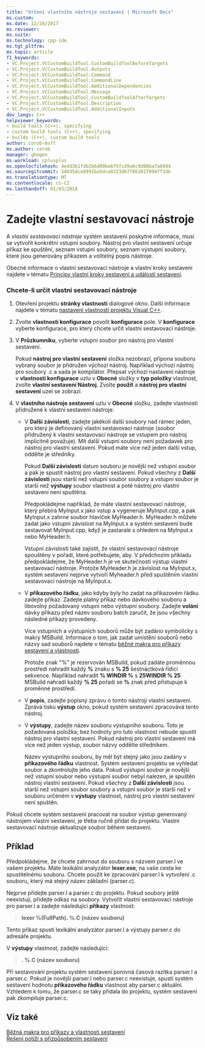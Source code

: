 ```yaml
---
title: "Určení vlastního nástroje sestavení | Microsoft Docs"
ms.custom: 
ms.date: 12/28/2017
ms.reviewer: 
ms.suite: 
ms.technology: cpp-ide
ms.tgt_pltfrm: 
ms.topic: article
f1_keywords:
- VC.Project.VCCustomBuildTool.CustomBuildToolBeforeTargets
- VC.Project.VCCustomBuildTool.Outputs
- VC.Project.VCCustomBuildTool.Command
- VC.Project.VCCustomBuildTool.CommandLine
- VC.Project.VCCustomBuildTool.AdditionalDependencies
- VC.Project.VCCustomBuildTool.Message
- VC.Project.VCCustomBuildTool.CustomBuildToolAfterTargets
- VC.Project.VCCustomBuildTool.Description
- VC.Project.VCCustomBuildTool.AdditionalInputs
dev_langs: C++
helpviewer_keywords:
- build tools (C++), specifying
- custom build tools (C++), specifying
- builds (C++), custom build tools
author: corob-msft
ms.author: corob
manager: ghogen
ms.workload: cplusplus
ms.openlocfilehash: 4edd3b1fdb2b6d09be6f5fcd9a6c9d08ba7a6994
ms.sourcegitcommit: 54035dce0992ba5dce0323d67f86301f994ff3db
ms.translationtype: MT
ms.contentlocale: cs-CZ
ms.lasthandoff: 01/03/2018
---
```

# <a name="specify-custom-build-tools"></a>Zadejte vlastní sestavovací nástroje

A *vlastní sestavovací nástroje* systém sestavení poskytne informace, musí se vytvořit konkrétní vstupní soubory. Nástroj pro vlastní sestavení určuje příkaz ke spuštění, seznam vstupní soubory, seznam výstupní soubory, které jsou generovány příkazem a volitelný popis nástroje.

Obecné informace o vlastní sestavovací nástroje a vlastní kroky sestavení najdete v tématu [Principy vlastní kroky sestavení a události sestavení](../ide/understanding-custom-build-steps-and-build-events.md).

### <a name="to-specify-a-custom-build-tool"></a>Chcete-li určit vlastní sestavovací nástroje

1. Otevření projektu **stránky vlastností** dialogové okno. Další informace najdete v tématu [nastavení vlastností projektu Visual C++](../ide/working-with-project-properties.md).

1. Zvolte **vlastnosti konfigurace** povolit **konfigurace** pole. V **konfigurace** vyberte konfigurace, pro který chcete určit vlastní sestavovací nástroje.

1. V **Průzkumníku**, vyberte vstupní soubor pro nástroj pro vlastní sestavení.

   Pokud **nástroj pro vlastní sestavení** složka nezobrazí, přípona souboru vybraný soubor je přidružen výchozí nástroj. Například výchozí nástroj pro soubory .c a sada je kompilátor. Přepsat výchozí nastavení nástroje v **vlastnosti konfigurace** uzlu v **Obecné** složky v **typ položky** vlastnost, zvolte **vlastní sestavení Nástroj**. Zvolte **použít** a **nástroj pro vlastní sestavení** uzel se zobrazí.

1. V **vlastního nástroje sestavení** uzlu v **Obecné** složku, zadejte vlastnosti přidružené k vlastní sestavení nástroje:

   - V **Další závislosti**, zadejte jakékoli další soubory nad rámec jeden, pro který je definovaný vlastní sestavovací nástroje (soubor přidružený k vlastní sestavovací nástroje se vstupem pro nástroj implicitně považuje). Mít další vstupní soubory není požadavek pro nástroj pro vlastní sestavení. Pokud máte více než jeden další vstup, oddělte je středníky.

      Pokud **Další závislosti** datum souboru je novější než vstupní soubor a pak je spustit nástroj pro vlastní sestavení. Pokud všechny z **Další závislosti** jsou starší než vstupní soubor soubory a vstupní soubor je starší než **výstupy** soubor vlastnost a poté nástroj pro vlastní sestavení není spuštěna.

      Předpokládejme například, že máte vlastní sestavovací nástroje, který přebírá MyInput.x jako vstup a vygeneruje MyInput.cpp, a pak MyInput.x zahrne soubor hlaviček MyHeader.h. MyHeader.h můžete zadat jako vstupní závislost na MyInput.x a systém sestavení bude sestavovat MyInput.cpp, když je zastaralé s ohledem na MyInput.x nebo MyHeader.h.

      Vstupní závislosti také zajistit, že vlastní sestavovací nástroje spouštěny v pořadí, které potřebujete, aby. V předchozím příkladu předpokládejme, že MyHeader.h je ve skutečnosti výstup vlastní sestavovací nástroje. Protože MyHeader.h je závislost na MyInput.x, systém sestavení nejprve vytvoří Myheader.h před spuštěním vlastní sestavovací nástroje na MyInput.x.

   - V **příkazového řádku**, jako kdyby byly ho zadat na příkazovém řádku zadejte příkaz. Zadejte platný příkaz nebo dávkového souboru a libovolný požadovaný vstupní nebo výstupní soubory. Zadejte **volání** dávky příkazu před název souboru batch zaručit, že jsou všechny následné příkazy provedeny.

      Více vstupních a výstupních souborů může být zadáno symbolicky s makry MSBuild. Informace o tom, jak zadat umístění souborů nebo názvy sad souborů najdete v tématu [běžné makra pro příkazy sestavení a vlastnosti](../ide/common-macros-for-build-commands-and-properties.md).

      Protože znak "%" je rezervován MSBuild, pokud zadáte proměnnou prostředí nahradit každý  **%**  znaku s **% 25** šestnáctková řídicí sekvence. Například nahradit **% WINDIR %** s **25WINDIR % 25**. MSBuild nahradí každý **% 25** pořadí se  **%**  znak před přistupuje k proměnné prostředí.

   - V **popis**, zadejte popisný zprávu o tomto nástroji vlastní sestavení. Zpráva tisku **výstup** okno, pokud systém sestavení zpracovává tento nástroj.

   - V **výstupy**, zadejte název souboru výstupního souboru. Toto je požadovaná položka; bez hodnoty pro tuto vlastnost nebude spustit nástroj pro vlastní sestavení. Pokud nástroj pro vlastní sestavení má více než jeden výstup, soubor názvy oddělte středníkem.

      Název výstupního souboru, by měl být stejný jako jsou zadány v **příkazového řádku** vlastnost. Systém sestavení projektu se vyhledat soubor a zkontrolujte jeho data. Pokud výstupní soubor je novější než vstupní soubor nebo výstupní soubor nebyl nalezen, je spuštěn nástroj vlastní sestavení. Pokud všechny z **Další závislosti** jsou starší než vstupní soubor soubory a vstupní soubor je starší než v souboru určeném v **výstupy** vlastnost, nástroj pro vlastní sestavení není spuštěn.

Pokud chcete systém sestavení pracovat na soubor výstup generovaný nástrojem vlastní sestavení, je třeba ručně přidat do projektu. Vlastní sestavovací nástroje aktualizuje soubor během sestavení.

## <a name="example"></a>Příklad

Předpokládejme, že chcete zahrnout do souboru s názvem parser.l ve vašem projektu. Máte lexikální analyzátor **lexer.exe**, na vaše cesta ke spustitelnému souboru. Chcete použít ke zpracování parser.l k vytvoření .c souboru, který má stejný název základní (parser.c).

Nejprve přidejte parser.l a parser.c do projektu. Pokud soubory ještě neexistují, přidejte odkaz na soubory. Vytvořit vlastní sestavovací nástroje pro parser.l a zadejte následující **příkazy** vlastnost:

> **lexer %(FullPath). \%.C (název souboru)**

Tento příkaz spustí lexikální analyzátor parser.l a výstupy parser.c do adresáře projektu.

V **výstupy** vlastnost, zadejte následující:

> **. \%.C (název souboru)**

Při sestavování projektu systém sestavení porovná časová razítka parser.l a parser.c. Pokud je novější parser.l nebo parser.c neexistuje, spustí systém sestavení hodnotu **příkazového řádku** vlastnost aby parser.c aktuální. Vzhledem k tomu, že parser.c se taky přidala do projektu, systém sestavení pak zkompiluje parser.c.

## <a name="see-also"></a>Viz také

[Běžná makra pro příkazy a vlastnosti sestavení](../ide/common-macros-for-build-commands-and-properties.md)  
[Řešení potíží s přizpůsobením sestavení](../ide/troubleshooting-build-customizations.md)  
